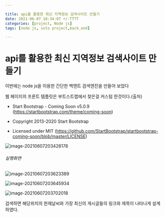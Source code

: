 ```yaml
---

title: api를 활용한 최신 지역정보 검색사이트 만들기 
date: 2021-06-07 18:34:07 +/-TTTT
categories: [project, Node js]
tags: [node js, solo project,back_end] 

---
```


# api를 활용한 최신 지역정보 검색사이트 만들기 

이번에는 node js을 이용한 간단한 백엔트 검색엔진을 만들어 보았다



웹 페이지의 프론트 템플릿은 부트스트랩에서 찾은걸 커스텀 한것이다.(출처)

* Start Bootstrap - Coming Soon v5.0.9 (https://startbootstrap.com/theme/coming-soon)

 * Copyright 2013-2020 Start Bootstrap

 * Licensed under MIT (https://github.com/StartBootstrap/startbootstrap-coming-soon/blob/master/LICENSE)

   

![image-20210607203426178](C:\Users\kikip\AppData\Roaming\Typora\typora-user-images\image-20210607203426178.png)





###### 실행화면

![image-20210607203623389](C:\Users\kikip\AppData\Roaming\Typora\typora-user-images\image-20210607203623389.png)

![image-20210607203645934](C:\Users\kikip\AppData\Roaming\Typora\typora-user-images\image-20210607203645934.png)

![image-20210607203702018](C:\Users\kikip\AppData\Roaming\Typora\typora-user-images\image-20210607203702018.png)



검색하면 해당위치의 현재날씨와 가장 최신의 게시글들의 링크와 제목이 나타나게 설계하였다.